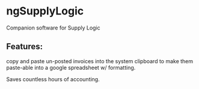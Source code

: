 # ngSupplyLogic
Companion software for Supply Logic

## Features:

copy and paste un-posted invoices into the system clipboard to make them paste-able into a google spreadsheet w/ formatting.

Saves countless hours of accounting.
